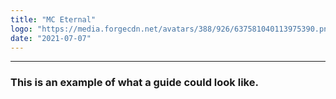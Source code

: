 ```yaml
---
title: "MC Eternal"
logo: "https://media.forgecdn.net/avatars/388/926/637581040113975390.png"
date: "2021-07-07"
---
```


---

### This is an example of what a guide could look like.
